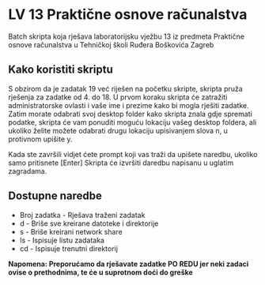 # LV 13 Praktične osnove računalstva

Batch skripta koja rješava laboratorijsku vježbu 13 iz predmeta Praktične osnove računalstva u Tehničkoj školi Ruđera Boškovića Zagreb

## Kako koristiti skriptu
 S obzirom da je zadatak 19 već riješen na početku skripte, skripta pruža rješenja za zadatke od 4. do 18. 
 U prvom koraku skripta će zatražiti administratorske ovlasti i vaše ime i prezime kako bi mogla rješiti zadatke.
 Zatim morate odabrati svoj desktop folder kako skripta znala gdje spremati podatke, skripta će vam ponuditi moguću lokaciju vašeg desktop foldera, ali ukoliko želite možete odabrati drugu lokaciju upisivanjem slova n, u protivnom upišite y.
 
 Kada ste završili vidjet ćete prompt koji vas traži da upišete naredbu, ukoliko samo pritisnete [Enter] Skripta će izvršiti daredbu napisanu u uglatim zagradama.
 
 ## Dostupne naredbe
 
 - Broj zadatka - Rješava traženi zadatak
 - d - Briše sve kreirane datoteke i direktorije
 - s - Briše kreirani network share
 - ls - Ispisuje listu zadataka
 - cd - Ispisuje trenutni direktorij

**Napomena: Preporućamo da rješavate zadatke PO REDU jer neki zadaci ovise o prethodnima, te će u suprotnom doći do greške**
